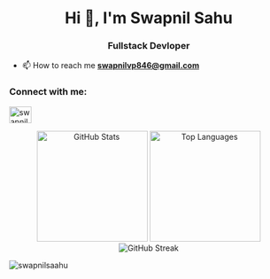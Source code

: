 <h1 align="center">Hi 👋, I'm Swapnil Sahu</h1>
<h3 align="center">Fullstack Devloper</h3>

- 📫 How to reach me **swapnilvp846@gmail.com**

<h3 align="left">Connect with me:</h3>
<p align="left">
<a href="https://twitter.com/swapnilsaahu" target="blank"><img align="center" src="https://raw.githubusercontent.com/rahuldkjain/github-profile-readme-generator/master/src/images/icons/Social/twitter.svg" alt="swapnilsaahu" height="30" width="40" /></a>
</p>
<div align="center">
  <img src="https://github-readme-stats.vercel.app/api?username=yourusername&show_icons=true&theme=radical&hide_border=true" alt="GitHub Stats" height="200"/>
  <img src="https://github-readme-stats.vercel.app/api/top-langs/?username=yourusername&layout=compact&theme=radical&hide_border=true" alt="Top Languages" height="200"/>
</div>
<div align="center">
  <img src="https://github-readme-streak-stats.herokuapp.com/?user=yourusername&theme=radical&hide_border=true" alt="GitHub Streak" />
</div>

<p><img align="center" src="https://github-readme-stats.vercel.app/api/top-langs?username=swapnilsaahu&show_icons=true&locale=en&layout=compact" alt="swapnilsaahu" /></p>
